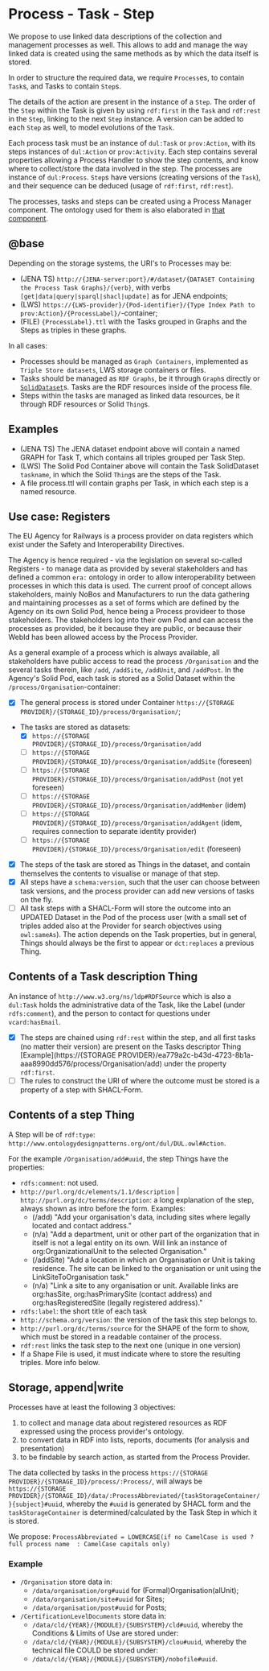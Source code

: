 # Process - Task - Step

We propose to use linked data descriptions of the collection and management processes as well. This allows to add and manage the way linked data is created using the same methods as by which the data itself is stored.

In order to structure the required data, we require `Process`es, to contain `Task`s, and Tasks to contain `Step`s.

The details of the action are present in the instance of a `Step`. The order of the `Step` within the Task is given by using `rdf:first` in the `Task` and `rdf:rest` in the `Step`, linking to the next `Step` instance. A version can be added to each `Step` as well, to model evolutions of the `Task`.

Each process task must be an instance of `dul:Task` or `prov:Action`, with its steps instances of `dul:Action` or `prov:Activity`. Each step contains several properties allowing a Process Handler to show the step contents, and know where to collect/store the data involved in the step. The processes are instance of `dul:Process`. `Step`s have versions (creating versions of the `Task`), and their sequence can be deduced (usage of `rdf:first`, `rdf:rest`).

The processes, tasks and steps can be created using a Process Manager component. The ontology used for them is also elaborated in [that component](./process-manager.md).

## @base

Depending on the storage systems, the URI's to Processes may be:

- (JENA TS) `http://{JENA-server:port}/#/dataset/{DATASET Containing the Process Task Graphs}/{verb}`, with verbs `[get|data|query|sparql|shacl|update]` as for JENA endpoints;
- (LWS) `https://{LWS-provider}/{Pod-identifier}/{Type Index Path to prov:Action}/{ProcessLabel}/`-container;
- (FILE) `{ProcessLabel}.ttl` with the Tasks grouped in Graphs and the Steps as triples in these graphs.

In all cases:

- Processes should be managed as `Graph Containers`, implemented as `Triple Store datasets`, LWS storage containers or files.
- Tasks should be managed as `RDF Graphs`, be it through `Graph`s directly or [`SolidDataset`](https://docs.inrupt.com/developer-tools/javascript/client-libraries/reference/glossary/#term-SolidDataset)s. Tasks are the RDF resources inside of the process file.
- Steps within the tasks are managed as linked data resources, be it through RDF resources or Solid `Thing`s.

## Examples

- (JENA TS) The JENA dataset endpoint above will contain a named GRAPH for Task T, which contains all triples grouped per Task Step.
- (LWS) The Solid Pod Container above will contain the Task SolidDataset `taskname`, in which the Solid `Thing`s are the steps of the Task.
- A file process.ttl will contain graphs per Task, in which each step is a named resource.

## Use case: Registers

The EU Agency for Railways is a process provider on data registers which exist under the Safety and Interoperability Directives.

The Agency is hence required - via the legislation on several so-called Registers - to manage data as provided by several stakeholders and has defined a common `era:` ontology in order to allow interoperability between processes in which this data is used. The current proof of concept allows stakeholders, mainly NoBos and Manufacturers to run the data gathering and maintaining processes as a set of forms which are defined by the Agency on its own Solid Pod, hence being a Process provideer to those stakeholders. The stakeholders log into their own Pod and can access the processes as provided, be it because they are public, or because their WebId has been allowed access by the Process Provider.

As a general example of a process which is always available, all stakeholders have public access to read the process `/Organisation` and the several tasks therein, like `/add`, `/addSite`, `/addUnit`, and `/addPost`. In the Agency's Solid Pod, each task is stored as a Solid Dataset within the `/process/Organisation`-container:

- [X] The general process is stored under Container `https://{STORAGE PROVIDER}/{STORAGE_ID}/process/Organisation/`;
- The tasks are stored as datasets:
  - [X] `https://{STORAGE PROVIDER}/{STORAGE_ID}/process/Organisation/add`
  - [ ] `https://{STORAGE PROVIDER}/{STORAGE_ID}/process/Organisation/addSite` (foreseen)
  - [ ] `https://{STORAGE PROVIDER}/{STORAGE_ID}/process/Organisation/addPost` (not yet foreseen)
  - [ ] `https://{STORAGE PROVIDER}/{STORAGE_ID}/process/Organisation/addMember` (idem)
  - [ ] `https://{STORAGE PROVIDER}/{STORAGE_ID}/process/Organisation/addAgent` (idem, requires connection to separate identity provider)
  - [ ] `https://{STORAGE PROVIDER}/{STORAGE_ID}/process/Organisation/edit` (foreseen)
- [X] The steps of the task are stored as Things in the dataset, and contain themselves the contents to visualise or manage of that step.
- [X] All steps have a `schema:version`, such that the user can choose between task versions, and the process provider can add new versions of tasks on the fly.
- [ ] All task steps with a SHACL-Form will store the outcome into an UPDATED Dataset in the Pod of the process user (with a small set of triples added also at the Provider for search objectives using `owl:sameAs`). The action depends on the Task properties, but in general, Things should always be the first to appear or `dct:replaces` a previous Thing.

## Contents of a Task description Thing

An instance of `http://www.w3.org/ns/ldp#RDFSource` which is also a `dul:Task` holds the administrative data of the Task, like the Label (under `rdfs:comment`), and the person to contact for questions under `vcard:hasEmail`.

- [X] The steps are chained using `rdf:rest` within the step, and all first tasks (no matter their version) are present on the Tasks descriptor Thing [Example](https://{STORAGE PROVIDER}/ea779a2c-b43d-4723-8b1a-aaa8990dd576/process/Organisation/add) under the property `rdf:first`.
- [ ] The rules to construct the URI of where the outcome must be stored is a property of a step with SHACL-Form.

## Contents of a step Thing

A Step will be of `rdf:type`: `http://www.ontologydesignpatterns.org/ont/dul/DUL.owl#Action`.

For the example `/Organisation/add#uuid`, the step Things have the properties:

- `rdfs:comment`: not used.
- `http://purl.org/dc/elements/1.1/description` | `http://purl.org/dc/terms/description`: a long explanation of the step, always shown as intro before the form. Examples:
  - (/add) "Add your organisation's data, including sites where legally located and contact address."
  - (n/a) "Add a department, unit or other part of the organization that in itself is not a legal entity on its own. Will link an instance of org:OrganizationalUnit to the selected Organisation."
  - (/addSite) "Add a location in which an Organisation or Unit is taking residence. The site can be linked to the organisation or unit using the LinkSiteToOrganisation task."
  - (n/a) "Link a site to any organisation or unit. Available links are org:hasSite, org:hasPrimarySite (contact address) and org:hasRegisteredSite (legally registered address)."
- `rdfs:label`: the short title of each task
- `http://schema.org/version`: the version of the task this step belongs to.
- `http://purl.org/dc/terms/source` for the SHAPE of the form to show, which must be stored in a readable container of the process.
- `rdf:rest` links the task step to the next one (unique in one version)
- If a Shape File is used, it must indicate where to store the resulting triples. More info below.

## Storage, append|write

Processes have at least the following 3 objectives:

1. to collect and manage data about registered resources as RDF expressed using the process provider's ontology.
2. to convert data in RDF into lists, reports, documents (for analysis and presentation)
3. to be findable by search action, as started from the Process Provider.

The data collected by tasks in the process `https://{STORAGE PROVIDER}/{STORAGE_ID}/process/:Process/`, will always be `https://{STORAGE PROVIDER}/{STORAGE_ID}/data/:ProcessAbbreviated/{taskStorageContainer/}{subject}#uuid`, whereby the `#uuid` is generated by SHACL form and the `taskStorageContainer` is determined/calculated by the Task Step in which it is stored.

We propose: `ProcessAbbreviated = LOWERCASE(if no CamelCase is used ? full process name  : CamelCase capitals only)`

### Example

- `/Organisation` store data in:
  - `/data/organisation/org#uuid` for (Formal)Organisation(alUnit);
  - `/data/organisation/site#uuid` for Sites;
  - `/data/organisation/post#uuid` for Posts;
- `/CertificationLevelDocuments` store data in:
  - `/data/cld/{YEAR}/{MODULE}/{SUBSYSTEM}/cld#uuid`, whereby the Conditions & Limits of Use are stored under:
  - `/data/cld/{YEAR}/{MODULE}/{SUBSYSTEM}/clou#uuid`, whereby the technical file COULD be stored under:
  - `/data/cld/{YEAR}/{MODULE}/{SUBSYSTEM}/nobofile#uuid`.
